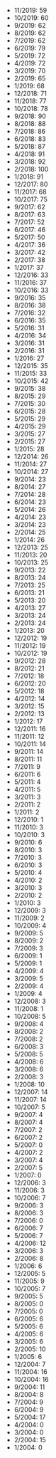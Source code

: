 *  11/2019: 59
*  10/2019: 60
*  9/2019: 62
*  8/2019: 62
*  7/2019: 62
*  6/2019: 79
*  5/2019: 72
*  4/2019: 72
*  3/2019: 70
*  2/2019: 65
*  1/2019: 68
*  12/2018: 71
*  11/2018: 77
*  10/2018: 78
*  9/2018: 90
*  8/2018: 88
*  7/2018: 86
*  6/2018: 83
*  5/2018: 87
*  4/2018: 91
*  3/2018: 92
*  2/2018: 100
*  1/2018: 91
*  12/2017: 80
*  11/2017: 68
*  10/2017: 75
*  9/2017: 62
*  8/2017: 63
*  7/2017: 52
*  6/2017: 46
*  5/2017: 50
*  4/2017: 36
*  3/2017: 42
*  2/2017: 38
*  1/2017: 37
*  12/2016: 33
*  11/2016: 37
*  10/2016: 33
*  9/2016: 35
*  8/2016: 38
*  7/2016: 32
*  6/2016: 35
*  5/2016: 31
*  4/2016: 34
*  3/2016: 31
*  2/2016: 31
*  1/2016: 27
*  12/2015: 35
*  11/2015: 33
*  10/2015: 42
*  9/2015: 38
*  8/2015: 29
*  7/2015: 30
*  6/2015: 28
*  5/2015: 29
*  4/2015: 29
*  3/2015: 27
*  2/2015: 27
*  1/2015: 28
*  12/2014: 26
*  11/2014: 27
*  10/2014: 27
*  9/2014: 23
*  8/2014: 27
*  7/2014: 28
*  6/2014: 23
*  5/2014: 26
*  4/2014: 23
*  3/2014: 23
*  2/2014: 25
*  1/2014: 26
*  12/2013: 25
*  11/2013: 20
*  10/2013: 25
*  9/2013: 22
*  8/2013: 24
*  7/2013: 25
*  6/2013: 21
*  5/2013: 20
*  4/2013: 27
*  3/2013: 24
*  2/2013: 24
*  1/2013: 20
*  12/2012: 19
*  11/2012: 19
*  10/2012: 19
*  9/2012: 28
*  8/2012: 21
*  7/2012: 18
*  6/2012: 20
*  5/2012: 18
*  4/2012: 14
*  3/2012: 15
*  2/2012: 13
*  1/2012: 17
*  12/2011: 16
*  11/2011: 12
*  10/2011: 14
*  9/2011: 14
*  8/2011: 11
*  7/2011: 9
*  6/2011: 6
*  5/2011: 4
*  4/2011: 5
*  3/2011: 3
*  2/2011: 2
*  1/2011: 2
*  12/2010: 1
*  11/2010: 3
*  10/2010: 3
*  9/2010: 6
*  8/2010: 3
*  7/2010: 3
*  6/2010: 3
*  5/2010: 4
*  4/2010: 2
*  3/2010: 3
*  2/2010: 2
*  1/2010: 3
*  12/2009: 3
*  11/2009: 2
*  10/2009: 4
*  9/2009: 5
*  8/2009: 2
*  7/2009: 3
*  6/2009: 1
*  5/2009: 1
*  4/2009: 4
*  3/2009: 5
*  2/2009: 4
*  1/2009: 4
*  12/2008: 3
*  11/2008: 1
*  10/2008: 5
*  9/2008: 4
*  8/2008: 2
*  7/2008: 2
*  6/2008: 3
*  5/2008: 5
*  4/2008: 6
*  3/2008: 6
*  2/2008: 3
*  1/2008: 10
*  12/2007: 14
*  11/2007: 14
*  10/2007: 5
*  9/2007: 4
*  8/2007: 4
*  7/2007: 2
*  6/2007: 2
*  5/2007: 0
*  4/2007: 2
*  3/2007: 4
*  2/2007: 5
*  1/2007: 0
*  12/2006: 3
*  11/2006: 3
*  10/2006: 7
*  9/2006: 3
*  8/2006: 3
*  7/2006: 0
*  6/2006: 7
*  5/2006: 7
*  4/2006: 12
*  3/2006: 3
*  2/2006: 8
*  1/2006: 6
*  12/2005: 5
*  11/2005: 9
*  10/2005: 7
*  9/2005: 5
*  8/2005: 0
*  7/2005: 0
*  6/2005: 6
*  5/2005: 6
*  4/2005: 6
*  3/2005: 6
*  2/2005: 10
*  1/2005: 6
*  12/2004: 7
*  11/2004: 16
*  10/2004: 16
*  9/2004: 11
*  8/2004: 8
*  7/2004: 9
*  6/2004: 9
*  5/2004: 17
*  4/2004: 0
*  3/2004: 0
*  2/2004: 15
*  1/2004: 0